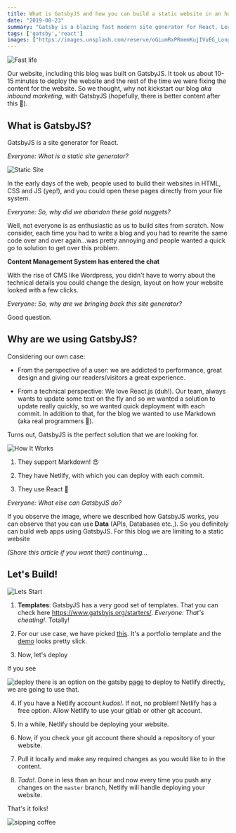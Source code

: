 ```yaml
---
title: What is GatsbyJS and how you can build a static website in an hour with it?
date: "2019-08-23"
summary: "Gatsby is a blazing fast modern site generator for React. Learn how to build and deploy a blazing fast site."
tags: ['gatsby','react']
images: ["https://images.unsplash.com/reserve/oGLumRxPRmemKujIVuEG_LongExposure_i84.jpeg?ixlib=rb-1.2.1&ixid=eyJhcHBfaWQiOjEyMDd9&auto=format&fit=crop&w=1024"]
---
```

![Fast life](https://images.unsplash.com/reserve/oGLumRxPRmemKujIVuEG_LongExposure_i84.jpeg?ixlib=rb-1.2.1&ixid=eyJhcHBfaWQiOjEyMDd9&auto=format&fit=crop&w=1024)

Our website, including this blog was built on GatsbyJS. It took us about 10-15 minutes to deploy the website and the rest of the time we were fixing the content for the website. So we thought, why not kickstart our blog *aka inbound marketing*, with GatsbyJS (hopefully, there is better content after this 🤞).

## What is GatsbyJS?

GatsbyJS is a site generator for React. 

*Everyone: What is a static site generator?*

![Static Site](https://media1.giphy.com/media/1oJLpejP9jEvWQlZj4/giphy.gif)

In the early days of the web, people used to build their websites in HTML, CSS and JS (yep!), and you could open these pages directly from your file system.

*Everyone: So, why did we abandon these gold nuggets?*

Well, not everyone is as enthusiastic as us to build sites from scratch. Now consider, each time you had to write a blog and you had to rewrite the same code over and over again...was pretty annoying and people wanted a quick go to solution to get over this problem. 

**Content Management System has entered the chat**

With the rise of CMS like Wordpress, you didn't have to worry about the technical details you could change the design, layout on how your website looked with a few clicks.

*Everyone: So, why are we bringing back this site generator?*

Good question.

## Why are we using GatsbyJS?

Considering our own case:

- From the perspective of a user: we are addicted to performance, great design and giving our readers/visitors a great experience. 

- From a technical perspective: We love React.js (duh!). Our team, always wants to update some text on the fly and so we wanted a solution to update really quickly, so we wanted quick deployment with each commit. In addition to that, for the blog we wanted to use Markdown (aka real programmers 🙈). 

Turns out, GatsbyJS is the perfect solution that we are looking for.

![How It Works](/static/images/how_gatsbyjs_works.png)

1. They support Markdown! 😍

2. They have Netlify, with which you can deploy with each commit.

3. They use React 🥰

*Everyone: What else can GatsbyJS do?*

If you observe the image, where we described how GatsbyJS works, you can observe that you can use **Data** (APIs, Databases etc.,). So you definitely can build web apps using GatsbyJS. For this blog we are limiting to a static website 

*(Share this article if you want that!) continuing...* 

## Let's Build!

![Lets Start](https://media.giphy.com/media/xUOxf8R29PSTtF6PE4/source.gif)

1. **Templates**: GatsbyJS has a very good set of templates. That you can check here https://www.gatsbyjs.org/starters/. *Everyone: That's cheating!*. Totally!

2. For our use case, we have picked <a href="https://www.gatsbyjs.org/starters/codebushi/gatsby-starter-dimension/" target="_blank">this</a>. It's a portfolio template and the <a href="https://gatsby-dimension.surge.sh/" target="_blank">demo</a> looks pretty slick.


3. Now, let's deploy

If you see

![deploy](/static/images/deploy_gatsby.jpg)
there is an option on the gatsby <a href="https://www.gatsbyjs.org/starters/codebushi/gatsby-starter-dimension/" target="_blank">page</a> to deploy to Netlify directly, we are going to use that.

4. If you have a Netlify account *kudos!*. If not, no problem! Netlify has a free option. Allow Netlify to use your gitlab or other git account.

5. In a while, Netlify should be deploying your website.

6. Now, if you check your git account there should a repository of your website.

7. Pull it locally and make any required changes as you would like to in the content.

8. *Tada!*. Done in less than an hour and now every time you push any changes on the `master` branch, Netlify will handle deploying your website.

That's it folks!

![sipping coffee](https://media.giphy.com/media/Zw3oBUuOlDJ3W/source.gif)
